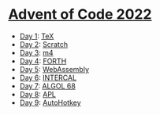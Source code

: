 # [Advent of Code 2022](https://adventofcode.com/2022/)

  * [Day 1](day01/README.md): [TeX](https://en.wikipedia.org/wiki/TeX)
  * [Day 2](day02/README.md): [Scratch](https://en.wikipedia.org/wiki/Scratch_(programming_language))
  * [Day 3](day03/README.md): [m4](https://en.wikipedia.org/wiki/M4_(computer_language))
  * [Day 4](day04/README.md): [FORTH](https://en.wikipedia.org/wiki/Forth_(programming_language))
  * [Day 5](day05/README.md): [WebAssembly](https://en.wikipedia.org/wiki/WebAssembly)
  * [Day 6](day06/README.md): [INTERCAL](https://en.wikipedia.org/wiki/INTERCAL)
  * [Day 7](day07/README.md): [ALGOL 68](https://en.wikipedia.org/wiki/ALGOL_68)
  * [Day 8](day08/README.md): [APL](https://en.wikipedia.org/wiki/APL_(programming_language))
  * [Day 9](day09/README.md): [AutoHotkey](https://en.wikipedia.org/wiki/AutoHotkey)
